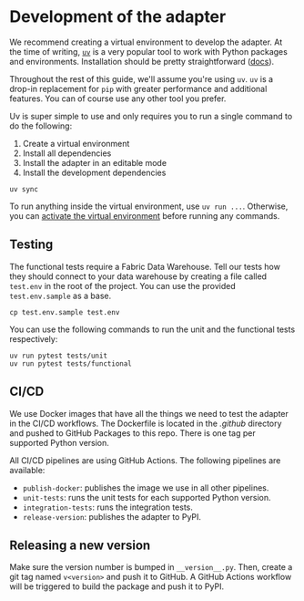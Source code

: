 # Development of the adapter

We recommend creating a virtual environment to develop the adapter. At the time of writing, [`uv`](https://docs.astral.sh/uv/) is a very popular tool to work with Python packages and environments. Installation should be pretty straightforward ([docs](https://docs.astral.sh/uv/getting-started/installation/)).

Throughout the rest of this guide, we'll assume you're using `uv`. `uv` is a drop-in replacement for `pip` with greater performance and additional features. You can of course use any other tool you prefer.

Uv is super simple to use and only requires you to run a single command to do the following:

1. Create a virtual environment
1. Install all dependencies
1. Install the adapter in an editable mode
1. Install the development dependencies

```shell
uv sync
```

To run anything inside the virtual environment, use `uv run ...`. Otherwise, you can [activate the virtual environment](https://docs.astral.sh/uv/pip/environments/#using-a-virtual-environment) before running any commands.

## Testing

The functional tests require a Fabric Data Warehouse. Tell our tests how they should connect to your data warehouse by creating a file called `test.env` in the root of the project.
You can use the provided `test.env.sample` as a base.

```shell
cp test.env.sample test.env
```

You can use the following commands to run the unit and the functional tests respectively:

```shell
uv run pytest tests/unit
uv run pytest tests/functional
```

## CI/CD

We use Docker images that have all the things we need to test the adapter in the CI/CD workflows.
The Dockerfile is located in the *.github* directory and pushed to GitHub Packages to this repo.
There is one tag per supported Python version.

All CI/CD pipelines are using GitHub Actions. The following pipelines are available:

* `publish-docker`: publishes the image we use in all other pipelines.
* `unit-tests`: runs the unit tests for each supported Python version.
* `integration-tests`: runs the integration tests.
* `release-version`: publishes the adapter to PyPI.

## Releasing a new version

Make sure the version number is bumped in `__version__.py`. Then, create a git tag named `v<version>` and push it to GitHub.
A GitHub Actions workflow will be triggered to build the package and push it to PyPI. 
